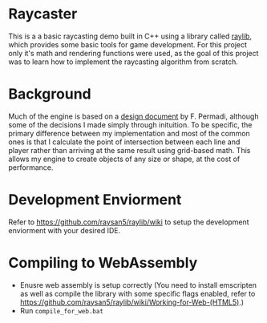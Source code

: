 # Raycaster

This is a a basic raycasting demo built in C++ using a library called [raylib](https://www.raylib.com/), which provides some basic tools for game development. For this project only it's math and rendering functions were used, as the goal of this project was to learn how to implement the raycasting algorithm from scratch. 

# Background

Much of the engine is based on a [design document](https://permadi.com/1996/05/ray-casting-tutorial-table-of-contents/) by F. Permadi, although some of the decisions I made simply through inituition. To be specific, the primary difference between my implementation and most of the common ones is that I calculate the point of intersection between each line and player rather than arriving at the same result using grid-based math. This allows my engine to create objects of any size or shape, at the cost of performance.

# Development Enviorment 

Refer to https://github.com/raysan5/raylib/wiki to setup the development enviorment with your desired IDE. 

# Compiling to WebAssembly

- Enusre web assembly is setup correctly (You need to install emscripten as well as compile the library with some specific flags enabled, refer to https://github.com/raysan5/raylib/wiki/Working-for-Web-(HTML5).)
- Run `compile_for_web.bat`

